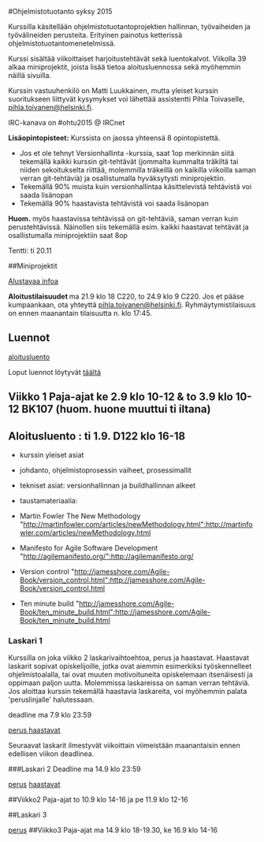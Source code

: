 #Ohjelmistotuotanto syksy 2015

Kurssilla käsitellään ohjelmistotuotantoprojektien hallinnan, työvaiheiden ja työvälineiden perusteita. Erityinen painotus ketterissä ohjelmistotuotantomenetelmissä. 

Kurssi sisältää viikoittaiset harjoitustehtävät sekä luentokalvot. Viikolla 39 alkaa miniprojektit, joista lisää tietoa aloitusluennossa sekä myöhemmin näillä sivuilla. 

Kurssin vastuuhenkilö on Matti Luukkainen, mutta yleiset kurssin suoritukseen liittyvät kysymykset voi lähettää assistentti Pihla Toivaselle, pihla.toivanen@helsinki.fi. 

IRC-kanava on #ohtu2015 @ IRCnet 

**Lisäopintopisteet:** Kurssista on jaossa yhteensä 8 opintopistettä. 
* Jos et ole tehnyt Versionhallinta -kurssia, saat 1op merkinnän siitä tekemällä kaikki kurssin git-tehtävät (jommalta kummalta träkiltä tai niiden sekoitukselta riittää, molemmilla träkeillä on kaikilla viikoilla saman verran git-tehtäviä) ja osallistumalla hyväksytysti miniprojektiin. 
* Tekemällä 90% muista kuin versionhallintaa käsittelevistä tehtävistä voi saada lisänopan
* Tekemällä 90% haastavista tehtävistä voi saada lisänopan

**Huom.** myös haastavissa tehtävissä on git-tehtäviä, saman verran kuin perustehtävissä. Näinollen siis tekemällä esim. kaikki haastavat tehtävät ja osallistumalla miniprojektiin saat 8op 

Tentti: ti 20.11 

##Miniprojektit

[Alustavaa infoa](https://github.com/hy-ohtu/ohtu2015/wiki/Miniprojektit)

<b> Aloitustilaisuudet </b> ma 21.9 klo 18 C220, to 24.9 klo 9 C220. Jos et pääse kumpaankaan, ota yhteyttä pihla.toivanen@helsinki.fi. Ryhmäytymistilaisuus on ennen maanantain tilaisuutta n. klo 17:45. 

## Luennot

[aloitusluento](https://github.com/hy-ohtu/ohtu2015/blob/master/aloitusluento.pdf)

Loput luennot löytyvät [täältä](https://github.com/hy-ohtu/ohtu2015/tree/master/luennot)

## Viikko 1 Paja-ajat ke 2.9 klo 10-12 & to 3.9 klo 10-12 BK107 (huom. huone muuttui ti iltana)  

## Aloitusluento : ti 1.9. D122 klo 16-18

* kurssin yleiset asiat 
* johdanto, ohjelmistoprosessin vaiheet, prosessimallit
* tekniset asiat: versionhallinnan ja buildhallinnan alkeet

* taustamateriaalia:
 * Martin Fowler The New Methodology "http://martinfowler.com/articles/newMethodology.html":http://martinfowler.com/articles/newMethodology.html
 * Manifesto for Agile Software Development "http://agilemanifesto.org/":http://agilemanifesto.org/
 * Version control "http://jamesshore.com/Agile-Book/version_control.html":http://jamesshore.com/Agile-Book/version_control.html
 * Ten minute build "http://jamesshore.com/Agile-Book/ten_minute_build.html":http://jamesshore.com/Agile-Book/ten_minute_build.html

### Laskari 1 

Kurssilla on joka viikko 2 laskarivaihtoehtoa, perus ja haastavat. Haastavat laskarit sopivat opiskelijoille, jotka ovat aiemmin esimerkiksi työskennelleet ohjelmistoalalla, tai ovat muuten motivoituneita opiskelemaan itsenäisesti ja oppimaan paljon uutta. Molemmissa laskareissa on saman verran tehtäviä. Jos aloittaa kurssin tekemällä haastavia laskareita, voi myöhemmin palata 'peruslinjalle' halutessaan. 

deadline ma 7.9 klo 23:59 

[perus ](https://github.com/hy-ohtu/ohtu2015/wiki/Laskari-1-perus)
[haastavat ](https://github.com/hy-ohtu/ohtu2015/wiki/Laskari-1-haastava)

Seuraavat laskarit ilmestyvät viikoittain viimeistään maanantaisin ennen edellisen viikon deadlinea. 

###Laskari 2
Deadline ma 14.9 klo 23:59

[perus](https://github.com/hy-ohtu/ohtu2015/wiki/Laskari-2-perus)
[haastavat](https://github.com/hy-ohtu/ohtu2015/wiki/Laskari-2-haastava)

##Viikko2 Paja-ajat to 10.9 klo 14-16 ja pe 11.9 klo 12-16

##Laskari 3

[perus](https://github.com/hy-ohtu/ohtu2015/wiki/Laskari-3-perus)
##Viikko3 Paja-ajat ma 14.9 klo 18-19.30, ke 16.9 klo 14-16 
